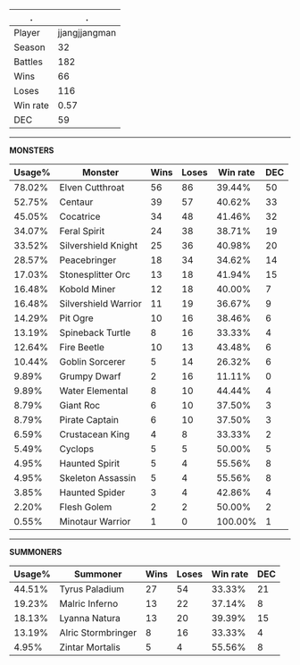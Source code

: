 .|.
|-|-
Player|jjangjjangman
Season|32
Battles|182
Wins|66
Loses|116
Win rate|0.57
DEC|59

---
**MONSTERS**

Usage%|Monster|Wins|Loses|Win rate|DEC|
-|-|-|-|-|-|
78.02%|Elven Cutthroat|56|86|39.44%|50|
52.75%|Centaur|39|57|40.62%|33|
45.05%|Cocatrice|34|48|41.46%|32|
34.07%|Feral Spirit|24|38|38.71%|19|
33.52%|Silvershield Knight|25|36|40.98%|20|
28.57%|Peacebringer|18|34|34.62%|14|
17.03%|Stonesplitter Orc|13|18|41.94%|15|
16.48%|Kobold Miner|12|18|40.00%|7|
16.48%|Silvershield Warrior|11|19|36.67%|9|
14.29%|Pit Ogre|10|16|38.46%|6|
13.19%|Spineback Turtle|8|16|33.33%|4|
12.64%|Fire Beetle|10|13|43.48%|6|
10.44%|Goblin Sorcerer|5|14|26.32%|6|
9.89%|Grumpy Dwarf|2|16|11.11%|0|
9.89%|Water Elemental|8|10|44.44%|4|
8.79%|Giant Roc|6|10|37.50%|3|
8.79%|Pirate Captain|6|10|37.50%|3|
6.59%|Crustacean King|4|8|33.33%|2|
5.49%|Cyclops|5|5|50.00%|5|
4.95%|Haunted Spirit|5|4|55.56%|8|
4.95%|Skeleton Assassin|5|4|55.56%|8|
3.85%|Haunted Spider|3|4|42.86%|4|
2.20%|Flesh Golem|2|2|50.00%|2|
0.55%|Minotaur Warrior|1|0|100.00%|1|

---
**SUMMONERS**

Usage%|Summoner|Wins|Loses|Win rate|DEC|
-|-|-|-|-|-|
44.51%|Tyrus Paladium|27|54|33.33%|21|
19.23%|Malric Inferno|13|22|37.14%|8|
18.13%|Lyanna Natura|13|20|39.39%|15|
13.19%|Alric Stormbringer|8|16|33.33%|4|
4.95%|Zintar Mortalis|5|4|55.56%|8|
